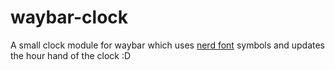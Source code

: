 <h1>waybar-clock</h1>

A small clock module for waybar which uses [nerd font](https://www.nerdfonts.com/) symbols and updates the hour hand of the clock :D